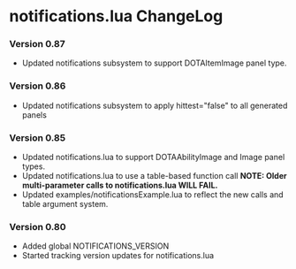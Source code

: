 # notifications.lua ChangeLog

### Version 0.87
- Updated notifications subsystem to support DOTAItemImage panel type.

### Version 0.86
- Updated notifications subsystem to apply hittest="false" to all generated panels

### Version 0.85
- Updated notifications.lua to support DOTAAbilityImage and Image panel types.
- Updated notifications.lua to use a table-based function call **NOTE: Older multi-parameter calls to notifications.lua WILL FAIL.**
- Updated examples/notificationsExample.lua to reflect the new calls and table argument system.

### Version 0.80
- Added global NOTIFICATIONS_VERSION
- Started tracking version updates for notifications.lua